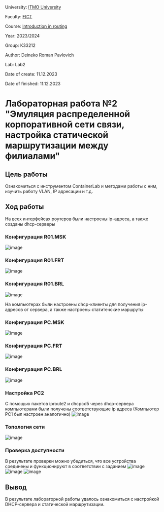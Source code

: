 University: [ITMO University](https://itmo.ru/ru/)  

Faculty: [FICT](https://fict.itmo.ru)  

Course: [Introduction in routing](https://github.com/itmo-ict-faculty/introduction-in-routing)  

Year: 2023/2024  

Group: K33212  

Author: Deineko Roman Pavlovich

Lab: Lab2  

Date of create: 11.12.2023  

Date of finished: 11.12.2023

# Лабораторная работа №2 "Эмуляция распределенной корпоративной сети связи, настройка статической маршрутизации между филиалами"
## Цель работы
Ознакомиться с инструментом ContainerLab и методами работы с ним, изучить работу VLAN, IP адресации и т.д.
## Ход работы
На всех интерфейсах роутеров были настроены ip-адреса, а также созданы dhcp-серверы
### Конфигурация R01.MSK
![image](https://github.com/DeinekoRoman/2023_2024-introduction_in_routing-k33212-deineko_r_p/assets/90695269/e420d82c-67f4-40b8-bf4c-9b6524e0e7ad)

### Конфигурация R01.FRT
![image](https://github.com/DeinekoRoman/2023_2024-introduction_in_routing-k33212-deineko_r_p/assets/90695269/97a08cfe-36b6-412b-98d1-08d560fdd1ba)

### Конфигурация R01.BRL
![image](https://github.com/DeinekoRoman/2023_2024-introduction_in_routing-k33212-deineko_r_p/assets/90695269/e42338c1-ba2b-4a4c-917a-912ffab3722b)

На компьютерах были настроены dhcp-клиенты для получения ip-адресов от сервера, а также настроены статитечские маршруты

### Конфигурация PC.MSK
![image](https://github.com/DeinekoRoman/2023_2024-introduction_in_routing-k33212-deineko_r_p/assets/90695269/d3890bd3-408a-4103-87c9-74ef6259d7e2)

### Конфигурация PC.FRT
![image](https://github.com/DeinekoRoman/2023_2024-introduction_in_routing-k33212-deineko_r_p/assets/90695269/185882b8-df7f-487c-8a4e-785351ead9c2)

### Конфигурация PC.BRL
![image](https://github.com/DeinekoRoman/2023_2024-introduction_in_routing-k33212-deineko_r_p/assets/90695269/21f3038c-1df0-4067-adc3-4919fb9ff713)

### Настройка PC2
С помощью пакетов iproute2 и dhcpcd5 через dhcp-сервера компьютерами были получены соответствующие ip адреса (Компьютер PC1 был настроен аналогично)
![image](https://github.com/DeinekoRoman/2023_2024-introduction_in_routing-k33212-deineko_r_p/assets/90695269/0617ad09-ad29-4dc4-9086-57fd85f6b26e)

### Топология сети
![image](https://github.com/DeinekoRoman/2023_2024-introduction_in_routing-k33212-deineko_r_p/assets/90695269/1b5dab6d-141b-45b4-8b1a-0cb3e3001b28)

### Проверка доступности
В результате проверки можно убедиться, что все устройства соединены и функционируют в соответствии с заданием
![image](https://github.com/DeinekoRoman/2023_2024-introduction_in_routing-k33212-deineko_r_p/assets/90695269/26e38df5-82f3-4969-a7cd-123ae5230180)
![image](https://github.com/DeinekoRoman/2023_2024-introduction_in_routing-k33212-deineko_r_p/assets/90695269/5548760a-ca1b-4ad3-ad2d-55c1cd8a3849)
![image](https://github.com/DeinekoRoman/2023_2024-introduction_in_routing-k33212-deineko_r_p/assets/90695269/4f0dc8fb-fd3c-47c8-a1fe-cec99f340605)

## Вывод
В результате лабораторной работы удалось ознакомиться с настройкой DHCP-сервера и статической маршрутизации.


